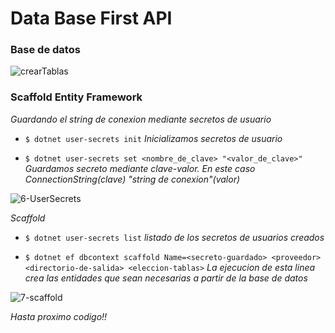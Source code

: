 # Data Base First API
### Base de datos

![crearTablas](https://user-images.githubusercontent.com/99669275/221085430-a9c5a49f-350d-4e68-bca2-3c82da3125d4.png)

### Scaffold Entity Framework
_Guardando el string de conexion mediante secretos de usuario_

* `$ dotnet user-secrets init` _Inicializamos secretos de usuario_

* `$ dotnet user-secrets set <nombre_de_clave> "<valor_de_clave>"` _Guardamos secreto mediante clave-valor. En este caso ConnectionString(clave) "string de conexion"(valor)_

![6-UserSecrets](https://user-images.githubusercontent.com/99669275/221082165-d155dadb-1bb3-4230-bf1a-281630ca95e7.png)

_Scaffold_

* `$ dotnet user-secrets list` _listado de los secretos de usuarios creados_

* `$ dotnet ef dbcontext scaffold Name=<secreto-guardado> <proveedor> <directorio-de-salida> <eleccion-tablas>`
_La ejecucion de esta linea crea las entidades que sean necesarias a partir de la base de datos_

![7-scaffold](https://user-images.githubusercontent.com/99669275/221082173-7ed2089f-3327-4ae1-9abd-b684648bf09c.png)

_Hasta proximo codigo!!_

